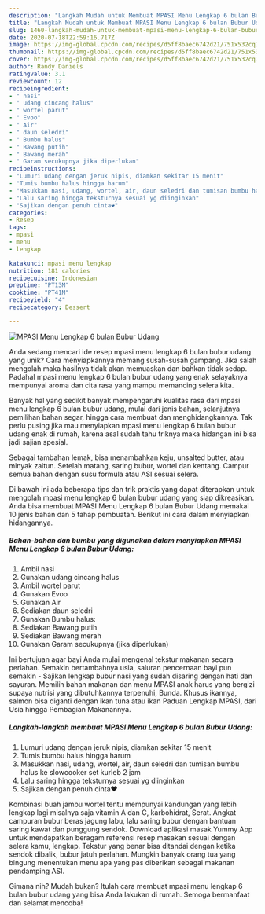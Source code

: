 ```yaml
---
description: "Langkah Mudah untuk Membuat MPASI Menu Lengkap 6 bulan Bubur Udang yang Menggugah Selera"
title: "Langkah Mudah untuk Membuat MPASI Menu Lengkap 6 bulan Bubur Udang yang Menggugah Selera"
slug: 1460-langkah-mudah-untuk-membuat-mpasi-menu-lengkap-6-bulan-bubur-udang-yang-menggugah-selera
date: 2020-07-18T22:59:16.717Z
image: https://img-global.cpcdn.com/recipes/d5ff8baec6742d21/751x532cq70/mpasi-menu-lengkap-6-bulan-bubur-udang-foto-resep-utama.jpg
thumbnail: https://img-global.cpcdn.com/recipes/d5ff8baec6742d21/751x532cq70/mpasi-menu-lengkap-6-bulan-bubur-udang-foto-resep-utama.jpg
cover: https://img-global.cpcdn.com/recipes/d5ff8baec6742d21/751x532cq70/mpasi-menu-lengkap-6-bulan-bubur-udang-foto-resep-utama.jpg
author: Randy Daniels
ratingvalue: 3.1
reviewcount: 12
recipeingredient:
- " nasi"
- " udang cincang halus"
- " wortel parut"
- " Evoo"
- " Air"
- " daun seledri"
- " Bumbu halus"
- " Bawang putih"
- " Bawang merah"
- " Garam secukupnya jika diperlukan"
recipeinstructions:
- "Lumuri udang dengan jeruk nipis, diamkan sekitar 15 menit"
- "Tumis bumbu halus hingga harum"
- "Masukkan nasi, udang, wortel, air, daun seledri dan tumisan bumbu halus ke slowcooker set kurleb 2 jam"
- "Lalu saring hingga teksturnya sesuai yg diinginkan"
- "Sajikan dengan penuh cinta❤️"
categories:
- Resep
tags:
- mpasi
- menu
- lengkap

katakunci: mpasi menu lengkap 
nutrition: 181 calories
recipecuisine: Indonesian
preptime: "PT13M"
cooktime: "PT41M"
recipeyield: "4"
recipecategory: Dessert

---
```



![MPASI Menu Lengkap 6 bulan Bubur Udang](https://img-global.cpcdn.com/recipes/d5ff8baec6742d21/751x532cq70/mpasi-menu-lengkap-6-bulan-bubur-udang-foto-resep-utama.jpg)

Anda sedang mencari ide resep mpasi menu lengkap 6 bulan bubur udang yang unik? Cara menyiapkannya memang susah-susah gampang. Jika salah mengolah maka hasilnya tidak akan memuaskan dan bahkan tidak sedap. Padahal mpasi menu lengkap 6 bulan bubur udang yang enak selayaknya mempunyai aroma dan cita rasa yang mampu memancing selera kita.

Banyak hal yang sedikit banyak mempengaruhi kualitas rasa dari mpasi menu lengkap 6 bulan bubur udang, mulai dari jenis bahan, selanjutnya pemilihan bahan segar, hingga cara membuat dan menghidangkannya. Tak perlu pusing jika mau menyiapkan mpasi menu lengkap 6 bulan bubur udang enak di rumah, karena asal sudah tahu triknya maka hidangan ini bisa jadi sajian spesial.

Sebagai tambahan lemak, bisa menambahkan keju, unsalted butter, atau minyak zaitun. Setelah matang, saring bubur, wortel dan kentang. Campur semua bahan dengan susu formula atau ASI sesuai selera.


Di bawah ini ada beberapa tips dan trik praktis yang dapat diterapkan untuk mengolah mpasi menu lengkap 6 bulan bubur udang yang siap dikreasikan. Anda bisa membuat MPASI Menu Lengkap 6 bulan Bubur Udang memakai 10 jenis bahan dan 5 tahap pembuatan. Berikut ini cara dalam menyiapkan hidangannya.

<!--inarticleads1-->

##### Bahan-bahan dan bumbu yang digunakan dalam menyiapkan MPASI Menu Lengkap 6 bulan Bubur Udang:

1. Ambil  nasi
1. Gunakan  udang cincang halus
1. Ambil  wortel parut
1. Gunakan  Evoo
1. Gunakan  Air
1. Sediakan  daun seledri
1. Gunakan  Bumbu halus:
1. Sediakan  Bawang putih
1. Sediakan  Bawang merah
1. Gunakan  Garam secukupnya (jika diperlukan)


Ini bertujuan agar bayi Anda mulai mengenal tekstur makanan secara perlahan. Semakin bertambahnya usia, saluran pencernaan bayi pun semakin - Sajikan lengkap bubur nasi yang sudah disaring dengan hati dan sayuran. Memilih bahan makanan dan menu MPASI anak harus yang bergizi supaya nutrisi yang dibutuhkannya terpenuhi, Bunda. Khusus ikannya, salmon bisa diganti dengan ikan tuna atau ikan Paduan Lengkap MPASI, dari Usia hingga Pembagian Makanannya. 

<!--inarticleads2-->

##### Langkah-langkah membuat MPASI Menu Lengkap 6 bulan Bubur Udang:

1. Lumuri udang dengan jeruk nipis, diamkan sekitar 15 menit
1. Tumis bumbu halus hingga harum
1. Masukkan nasi, udang, wortel, air, daun seledri dan tumisan bumbu halus ke slowcooker set kurleb 2 jam
1. Lalu saring hingga teksturnya sesuai yg diinginkan
1. Sajikan dengan penuh cinta❤️


Kombinasi buah jambu wortel tentu mempunyai kandungan yang lebih lengkap lagi misalnya saja vitamin A dan C, karbohidrat, Serat. Angkat campuran bubur beras jagung labu, lalu saring bubur dengan bantuan saring kawat dan punggung sendok. Download aplikasi masak Yummy App untuk mendapatkan beragam referensi resep masakan sesuai dengan selera kamu, lengkap. Tekstur yang benar bisa ditandai dengan ketika sendok dibalik, bubur jatuh perlahan. Mungkin banyak orang tua yang bingung menentukan menu apa yang pas diberikan sebagai makanan pendamping ASI. 

Gimana nih? Mudah bukan? Itulah cara membuat mpasi menu lengkap 6 bulan bubur udang yang bisa Anda lakukan di rumah. Semoga bermanfaat dan selamat mencoba!

